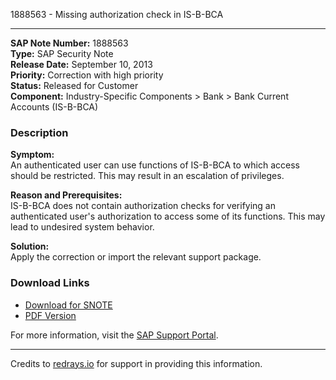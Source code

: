 1888563 - Missing authorization check in IS-B-BCA

---

**SAP Note Number:** 1888563  
**Type:** SAP Security Note  
**Release Date:** September 10, 2013  
**Priority:** Correction with high priority  
**Status:** Released for Customer  
**Component:** Industry-Specific Components > Bank > Bank Current Accounts (IS-B-BCA)  

### Description

**Symptom:**  
An authenticated user can use functions of IS-B-BCA to which access should be restricted. This may result in an escalation of privileges.

**Reason and Prerequisites:**  
IS-B-BCA does not contain authorization checks for verifying an authenticated user's authorization to access some of its functions. This may lead to undesired system behavior.

**Solution:**  
Apply the correction or import the relevant support package.

### Download Links

- [Download for SNOTE](https://notesdownloads.sap.com/note/0040000011160692017)
- [PDF Version](https://userapps.support.sap.com/sap/support/sfm/notes/print/0001888563?language=en-US&token=1BFD90B8BB94E67FEDEACA5C48328A51)

For more information, visit the [SAP Support Portal](https://me.sap.com/notes/0001888563).

---

Credits to [redrays.io](https://redrays.io) for support in providing this information.